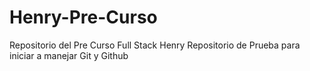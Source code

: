 # Henry-Pre-Curso
Repositorio del Pre Curso Full Stack Henry
Repositorio de Prueba para iniciar a manejar Git y Github

